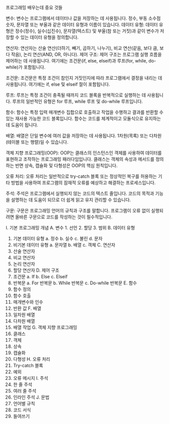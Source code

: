 프로그래밍 배우는데 중요 것들





변수: 변수는 프로그램에서 데이터나 값을 저장하는 데 사용됩니다. 정수, 부동 소수점 숫자, 문자열 또는 부울과 같은 데이터 유형과 이름이 있습니다.
데이터 유형: 데이터 유형은 정수(정수), 실수(십진수), 문자열(텍스트) 및 부울(참 또는 거짓)과 같이 변수가 저장할 수 있는 데이터 유형을 정의합니다.

연산자: 연산자는 산술 연산(더하기, 빼기, 곱하기, 나누기), 비교 연산(같음, 보다 큼, 보다 작음), 논리 연산(AND, OR, 아니다).
제어 구조: 제어 구조는 프로그램 실행 흐름을 제어하는 ​​데 사용됩니다. 여기에는 조건문(if, else, elseif)과 루프(for, while, do-while)가 포함됩니다.

조건문: 조건문은 특정 조건이 참인지 거짓인지에 따라 프로그램에서 결정을 내리는 데 사용됩니다. 여기에는 if, else 및 elseif 절이 포함됩니다.

루프: 루프는 특정 조건이 충족될 때까지 코드 블록을 반복적으로 실행하는 데 사용됩니다. 루프의 일반적인 유형은 for 루프, while 루프 및 do-while 루프입니다.

함수: 함수는 특정 입력 매개변수 집합으로 호출하고 작업을 수행하고 결과를 반환할 수 있는 재사용 가능한 코드 블록입니다. 함수는 코드를 체계적이고 모듈식으로 유지하는 데 도움이 됩니다.

배열: 배열은 단일 변수에 여러 값을 저장하는 데 사용됩니다. 1차원(목록) 또는 다차원(테이블 또는 행렬)일 수 있습니다.

객체 지향 프로그래밍(OOP): OOP는 클래스의 인스턴스인 객체를 사용하여 데이터를 표현하고 조작하는 프로그래밍 패러다임입니다. 클래스는 객체의 속성과 메서드를 정의하는 반면 상속, 캡슐화 및 다형성은 OOP의 핵심 원칙입니다.

오류 처리: 오류 처리는 일반적으로 try-catch 블록 또는 정상적인 복구를 허용하는 기타 방법을 사용하여 프로그램의 잠재적 오류를 예상하고 해결하는 프로세스입니다.

주석: 주석은 프로그램에서 실행되지 않는 코드의 텍스트 줄입니다. 코드의 목적과 기능을 설명하는 데 도움이 되므로 더 쉽게 읽고 유지 관리할 수 있습니다.

구문: 구문은 프로그래밍 언어의 규칙과 구조를 말합니다. 프로그램이 오류 없이 실행되려면 올바른 구문으로 코드를 작성하는 것이 필수적입니다.


I. 기본 프로그래밍 개념
A. 변수
    1. 선언
    2. 할당
    3. 범위
B. 데이터 유형
   1. 기본 데이터 유형
       a. 정수
       b. 실수
       c. 불린
       d. 문자
   2. 비기본 데이터 유형
       a. 문자열
       b. 배열
       c. 객체
C. 연산자
   1. 산술 연산자
   2. 비교 연산자
   3. 논리 연산자
   4. 할당 연산자
D. 제어 구조
   1. 조건문
       a. If
       b. Else
       c. Elseif
   2. 반복문
       a. For 반복문
       b. While 반복문
       c. Do-while 반복문
E. 함수
   1. 함수 정의
   2. 함수 호출
   3. 매개변수와 인수
   4. 반환 값
F. 배열
   1. 일차원 배열
   2. 다차원 배열
   3. 배열 작업
G. 객체 지향 프로그래밍
   1. 클래스
   2. 객체
   3. 상속
   4. 캡슐화
   5. 다형성
H. 오류 처리
   1. Try-catch 블록
   2. 예외
   3. 오류 메시지
I. 주석
   1. 한 줄 주석
   2. 여러 줄 주석
   3. 인라인 주석
J. 문법
   1. 언어별 규칙
   2. 코드 서식
   3. 들여쓰기